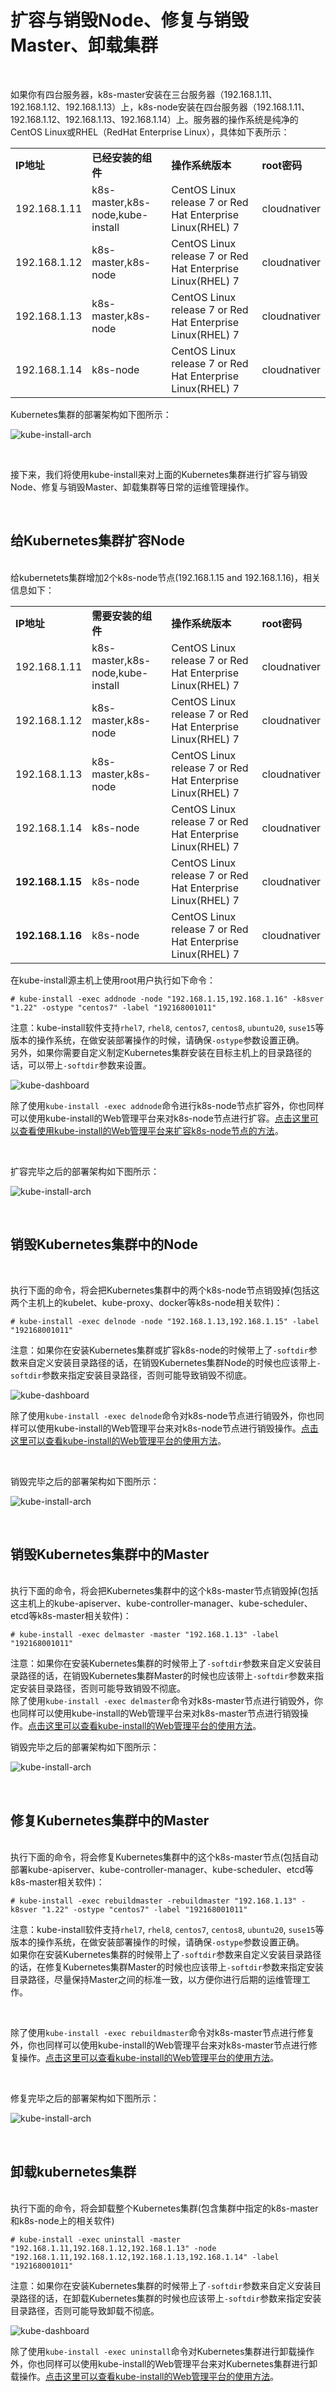 
# 扩容与销毁Node、修复与销毁Master、卸载集群

<br>

如果你有四台服务器，k8s-master安装在三台服务器（192.168.1.11、192.168.1.12、192.168.1.13）上，k8s-node安装在四台服务器（192.168.1.11、192.168.1.12、192.168.1.13、192.168.1.14）上。服务器的操作系统是纯净的CentOS Linux或RHEL（RedHat Enterprise Linux），具体如下表所示：
<table>
<tr><td><b>IP地址</b></td><td><b>已经安装的组件</b></td><td><b>操作系统版本</b></td><td><b>root密码</b></td></tr>
<tr><td>192.168.1.11</td><td>k8s-master,k8s-node,kube-install</td><td>CentOS Linux release 7 or Red Hat Enterprise Linux(RHEL) 7</td><td>cloudnativer</td></tr>
<tr><td>192.168.1.12</td><td>k8s-master,k8s-node</td><td>CentOS Linux release 7 or Red Hat Enterprise Linux(RHEL) 7</td><td>cloudnativer</td></tr>
<tr><td>192.168.1.13</td><td>k8s-master,k8s-node</td><td>CentOS Linux release 7 or Red Hat Enterprise Linux(RHEL) 7</td><td>cloudnativer</td></tr>
<tr><td>192.168.1.14</td><td>k8s-node</td><td>CentOS Linux release 7 or Red Hat Enterprise Linux(RHEL) 7</td><td>cloudnativer</td></tr>
</table>

Kubernetes集群的部署架构如下图所示：

![kube-install-arch](images/kube-install-arch-1.jpg)

<br>

接下来，我们将使用kube-install来对上面的Kubernetes集群进行扩容与销毁Node、修复与销毁Master、卸载集群等日常的运维管理操作。

<br>

## 给Kubernetes集群扩容Node

<br>
给kubernetets集群增加2个k8s-node节点(192.168.1.15 and 192.168.1.16)，相关信息如下：

<table>
<tr><td><b>IP地址</b></td><td><b>需要安装的组件</b></td><td><b>操作系统版本</b></td><td><b>root密码</b></td></tr>
<tr><td>192.168.1.11</td><td>k8s-master,k8s-node,kube-install</td><td>CentOS Linux release 7 or Red Hat Enterprise Linux(RHEL) 7</td><td>cloudnativer</td></tr>
<tr><td>192.168.1.12</td><td>k8s-master,k8s-node</td><td>CentOS Linux release 7 or Red Hat Enterprise Linux(RHEL) 7</td><td>cloudnativer</td></tr>
<tr><td>192.168.1.13</td><td>k8s-master,k8s-node</td><td>CentOS Linux release 7 or Red Hat Enterprise Linux(RHEL) 7</td><td>cloudnativer</td></tr>
<tr><td>192.168.1.14</td><td>k8s-node</td><td>CentOS Linux release 7 or Red Hat Enterprise Linux(RHEL) 7</td><td>cloudnativer</td></tr>
<tr><td><b>192.168.1.15</b></td><td>k8s-node</td><td>CentOS Linux release 7 or Red Hat Enterprise Linux(RHEL) 7</td><td>cloudnativer</td></tr>
<tr><td><b>192.168.1.16</b></td><td>k8s-node</td><td>CentOS Linux release 7 or Red Hat Enterprise Linux(RHEL) 7</td><td>cloudnativer</td></tr>
</table>

在kube-install源主机上使用root用户执行如下命令：<br>

```
# kube-install -exec addnode -node "192.168.1.15,192.168.1.16" -k8sver "1.22" -ostype "centos7" -label "192168001011"
```

注意：kube-install软件支持`rhel7`, `rhel8`, `centos7`, `centos8`, `ubuntu20`, `suse15`等版本的操作系统，在做安装部署操作的时候，请确保`-ostype`参数设置正确。<br>
另外，如果你需要自定义制定Kubernetes集群安装在目标主机上的目录路径的话，可以带上`-softdir`参数来设置。

![kube-dashboard](images/webnodeadd001.jpg)

除了使用`kube-install -exec addnode`命令进行k8s-node节点扩容外，你也同样可以使用kube-install的Web管理平台来对k8s-node节点进行扩容。<a href="webinstall0.7-zh.md">点击这里可以查看使用kube-install的Web管理平台来扩容k8s-node节点的方法</a>。

<br>

扩容完毕之后的部署架构如下图所示：

![kube-install-arch](images/kube-install-arch-2.jpg)

<br>

## 销毁Kubernetes集群中的Node

<br>

执行下面的命令，将会把Kubernetes集群中的两个k8s-node节点销毁掉(包括这两个主机上的kubelet、kube-proxy、docker等k8s-node相关软件)：<br>

```
# kube-install -exec delnode -node "192.168.1.13,192.168.1.15" -label "192168001011"
```

注意：如果你在安装Kubernetes集群或扩容k8s-node的时候带上了`-softdir`参数来自定义安装目录路径的话，在销毁Kubernetes集群Node的时候也应该带上`-softdir`参数来指定安装目录路径，否则可能导致销毁不彻底。<br>

![kube-dashboard](images/webnodeadd001.jpg)

除了使用`kube-install -exec delnode`命令对k8s-node节点进行销毁外，你也同样可以使用kube-install的Web管理平台来对k8s-node节点进行销毁操作。<a href="webinstall0.7-zh.md">点击这里可以查看kube-install的Web管理平台的使用方法</a>。

<br>

销毁完毕之后的部署架构如下图所示：

![kube-install-arch](images/kube-install-arch-3.jpg)

<br>

## 销毁Kubernetes集群中的Master

<br>
执行下面的命令，将会把Kubernetes集群中的这个k8s-master节点销毁掉(包括这主机上的kube-apiserver、kube-controller-manager、kube-scheduler、etcd等k8s-master相关软件)：<br>

```
# kube-install -exec delmaster -master "192.168.1.13" -label "192168001011"
```

注意：如果你在安装Kubernetes集群的时候带上了`-softdir`参数来自定义安装目录路径的话，在销毁Kubernetes集群Master的时候也应该带上`-softdir`参数来指定安装目录路径，否则可能导致销毁不彻底。<br>
除了使用`kube-install -exec delmaster`命令对k8s-master节点进行销毁外，你也同样可以使用kube-install的Web管理平台来对k8s-master节点进行销毁操作。<a href="webinstall0.7-zh.md">点击这里可以查看kube-install的Web管理平台的使用方法</a>。

销毁完毕之后的部署架构如下图所示：

![kube-install-arch](images/kube-install-arch-4.jpg)

<br>

## 修复Kubernetes集群中的Master

<br>
执行下面的命令，将会修复Kubernetes集群中的这个k8s-master节点(包括自动部署kube-apiserver、kube-controller-manager、kube-scheduler、etcd等k8s-master相关软件)：<br>

```
# kube-install -exec rebuildmaster -rebuildmaster "192.168.1.13" -k8sver "1.22" -ostype "centos7" -label "192168001011"
```

注意：kube-install软件支持`rhel7`, `rhel8`, `centos7`, `centos8`, `ubuntu20`, `suse15`等版本的操作系统，在做安装部署操作的时候，请确保`-ostype`参数设置正确。<br>
如果你在安装Kubernetes集群的时候带上了`-softdir`参数来自定义安装目录路径的话，在修复Kubernetes集群Master的时候也应该带上`-softdir`参数来指定安装目录路径，尽量保持Master之间的标准一致，以方便你进行后期的运维管理工作。<br>

<br>

除了使用`kube-install -exec rebuildmaster`命令对k8s-master节点进行修复外，你也同样可以使用kube-install的Web管理平台来对k8s-master节点进行修复操作。<a href="webinstall0.7-zh.md">点击这里可以查看kube-install的Web管理平台的使用方法</a>。

<br>

修复完毕之后的部署架构如下图所示：

![kube-install-arch](images/kube-install-arch-5.jpg)

<br>


## 卸载kubernetes集群

<br>
执行下面的命令，将会卸载整个Kubernetes集群(包含集群中指定的k8s-master和k8s-node上的相关软件)<br>

```
# kube-install -exec uninstall -master "192.168.1.11,192.168.1.12,192.168.1.13" -node "192.168.1.11,192.168.1.12,192.168.1.13,192.168.1.14" -label "192168001011"
```

注意：如果你在安装Kubernetes集群的时候带上了`-softdir`参数来自定义安装目录路径的话，在卸载Kubernetes集群的时候也应该带上`-softdir`参数来指定安装目录路径，否则可能导致卸载不彻底。<br>

![kube-dashboard](images/webinstall002.jpg)

除了使用`kube-install -exec uninstall`命令对Kubernetes集群进行卸载操作外，你也同样可以使用kube-install的Web管理平台来对Kubernetes集群进行卸载操作。<a href="webinstall0.7-zh.md">点击这里可以查看kube-install的Web管理平台的使用方法</a>。

<br>
<br>
<br>
